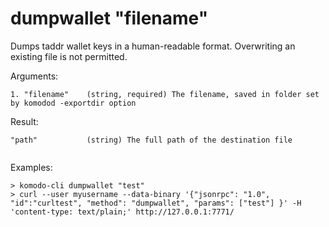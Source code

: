 # dumpwallet "filename"

Dumps taddr wallet keys in a human-readable format.  Overwriting an existing file is not permitted.


Arguments:
```
1. "filename"    (string, required) The filename, saved in folder set by komodod -exportdir option

```
Result:
```
"path"           (string) The full path of the destination file


```
Examples:
```
> komodo-cli dumpwallet "test"
> curl --user myusername --data-binary '{"jsonrpc": "1.0", "id":"curltest", "method": "dumpwallet", "params": ["test"] }' -H 'content-type: text/plain;' http://127.0.0.1:7771/
```
